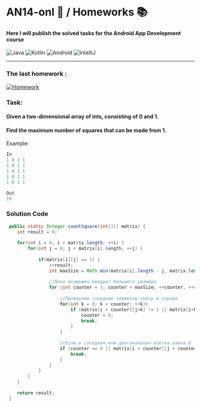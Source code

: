 # **AN14-onl** :iphone: **/ Homeworks** :books:
#### Here I will publish the solved tasks for the Android App Development course
![Java](https://img.shields.io/badge/java-%23ED8B00?style=for-the-badge&logo=coffeescript&logoColor=white) ![Kotlin](https://img.shields.io/badge/Kotlin-blueviolet?style=for-the-badge&logo=Kotlin&logoColor=blue) ![Android](https://img.shields.io/badge/Android-green?style=for-the-badge&logo=android&logoColor=black) ![IntelliJ](https://img.shields.io/badge/IntelliJ_IDEA-black?style=for-the-badge&logo=intellijidea&logoColor=white) 
___
### The last homework :
[![Homework](https://icons.iconarchive.com/icons/papirus-team/papirus-places/256/folder-yellow-java-icon.png "Go to directory")](src/ProblemOfSquares)

### Task: 

#### **Given a two-dimensional array of ints, consisting of 0 and 1.**
#### **Find the maximum number of squares that can be made from 1.**
Example:
``` java
In
1 0 1 1
1 0 1 1
1 0 1 1
1 0 1 1
1 0 1 1
```
``` java
Out
19
```

### Solution Code

``` java
 public static Integer countSquare(int[][] matrix) {
    int result = 0;
    
    for(int i = 0; i < matrix.length; ++i) {
        for(int j = 0; j < matrix[i].length; ++j) {
    
            if(matrix[i][j] == 1) {
                ++result;
                int maxSize = Math.min(matrix[i].length - j, matrix.length - i);
    
                //Пока возможен квадрат большего размера
                for (int counter = 1; counter < maxSize; ++counter, ++result){
    
                    //Проверяем соседние элементы снизу и справа
                    for(int k = 0; k < counter; ++k){
                        if (matrix[i + counter][j+k] != 1 || matrix[i+k][j + counter] != 1) {
                            counter = 0;
                            break;
                        }
                    }
    
                    //Если в соседняя или диоганальная клетка равна 0 - останавливаем цикл
                    if (counter == 0 || matrix[i + counter][j + counter] != 1){
                        break;
                    }
                }
            }
        }
    }
    
    return result;
 }
```